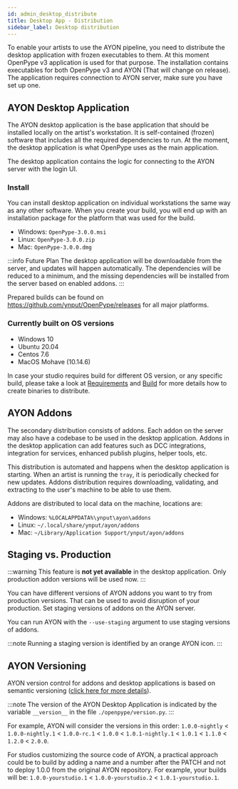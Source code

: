 ```yaml
---
id: admin_desktop_distribute
title: Desktop App - Distribution
sidebar_label: Desktop distribution
---
```


To enable your artists to use the AYON pipeline, you need to distribute the desktop application with frozen executables to them. At this moment OpenPype v3 application is used for that purpose. The installation contains executables for both OpenPype v3 and AYON (That will change on release). The application requires connection to AYON server, make sure you have set up one.

## AYON Desktop Application

The AYON desktop application is the base application that should be installed locally on the artist's workstation. It is self-contained (frozen) software that includes all the required dependencies to run. At the moment, the desktop application is what OpenPype uses as the main application.

The desktop application contains the logic for connecting to the AYON server with the login UI.

### Install

You can install desktop application on individual workstations the same way as any other software. When you create your build, you will end up with an installation package for the platform that was used for the build.

- Windows: `OpenPype-3.0.0.msi`
- Linux: `OpenPype-3.0.0.zip`
- Mac: `OpenPype-3.0.0.dmg`
 
:::info Future Plan
The desktop application will be downloadable from the server, and updates will happen automatically. The dependencies will be reduced to a minimum, and the missing dependencies will be installed from the server based on enabled addons.
:::

Prepared builds can be found on https://github.com/ynput/OpenPype/releases for all major platforms.

### Currently built on OS versions
- Windows 10
- Ubuntu 20.04
- Centos 7.6
- MacOS Mohave (10.14.6)

In case your studio requires build for different OS version, or any specific build, please take a look at
[Requirements](dev_requirements.md) and [Build](dev_build.md) for more details how to create binaries to distribute.

## AYON Addons

The secondary distribution consists of addons. Each addon on the server may also have a codebase to be used in the desktop application. Addons in the desktop application can add features such as DCC integrations, integration for services, enhanced publish plugins, helper tools, etc.

This distribution is automated and happens when the desktop application is starting. When an artist is running the `tray`, it is periodically checked for new updates. Addons distribution requires downloading, validating, and extracting to the user's machine to be able to use them.

Addons are distributed to local data on the machine, locations are:
- Windows: `%LOCALAPPDATA%\ynput\ayon\addons`
- Linux: `~/.local/share/ynput/ayon/addons`
- Mac: `~/Library/Application Support/ynput/ayon/addons`

## Staging vs. Production

:::warning
This feature is **not yet available** in the desktop application. Only production addon versions will be used now.
:::

You can have different versions of AYON addons you want to try from production versions. That can be used to avoid disruption of your production. Set staging versions of addons on the AYON server.

You can run AYON with the `--use-staging` argument to use staging versions of addons.

:::note
Running a staging version is identified by an orange AYON icon.
:::


## AYON Versioning

AYON version control for addons and desktop applications is based on semantic versioning ([click here for more details](https://semver.org/)).

:::note
The version of the AYON Desktop Application is indicated by the variable `__version__` in the file `./openpype/version.py`.
:::

For example, AYON will consider the versions in this order: `1.0.0-nightly` < `1.0.0-nightly.1` < `1.0.0-rc.1` < `1.0.0` < `1.0.1-nightly.1` < `1.0.1` < `1.1.0` < `1.2.0` < `2.0.0`.

For studios customizing the source code of AYON, a practical approach could be to build by adding a name and a number after the PATCH and not to deploy 1.0.0 from the original AYON repository. For example, your builds will be: `1.0.0-yourstudio.1` < `1.0.0-yourstudio.2` < `1.0.1-yourstudio.1`.
